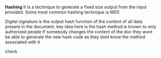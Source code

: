 **Hashing**
It is a technique to generate a fixed size output from the input provided.
Some most common hashing technique is MD5 

Digital signature is the output hash function of the content of all data present in the document.
key idea here is the hash method is known to only authorized people
If somebody changes the content of the doc they wont be able to generate the new hash code as they dont know the method associated 
with it


check
